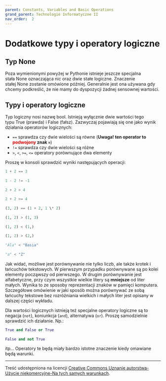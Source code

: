 ```yaml
---
parent: Constants, Variables and Basic Operations
grand_parent: Technologie Informatyczne II
nav_order:  2
---
```


# Dodatkowe typy i operatory logiczne


## Typ None

Poza wymienionymi powyżej w Pythonie istnieje jeszcze specjalna stała None oznaczająca nic oraz dwie stałe logiczne. Znaczenie stałej None zostanie omówione później. Generalnie jest ona używana gdy chcemy podkreślić, że nie mamy do dyspozycji żadnej sensownej wartości.

## Typy i operatory logiczne

Typ logiczny nosi nazwę bool. Istnieją wyłącznie dwie wartości tego typu True (prawda) i False (fałsz). Zazwyczaj pojawiają się one jako wynik działania operatorów logicznych:

* `==` sprawdza czy dwie wielości są równe (**Uwaga! ten operator to <span style="color:red">podwojony</span> znak `=`**)
* `!=` sprawdza czy dwie wielości są różne
* `>`, `<`, `>=`, `<=` operatory porównujące dwa elementy

Proszę w konsoli sprawdzić wyniki następujących operacji:

```python
1 + 2 == 3  
  
1 - 2 != -1  
  
2 + 2 > 4  
  
2 + 2 >= 4  
  
(3, 2) == (1 + 2, 1 \* 2)  
  
(1, 2) > (1, 3)  
  
(1, 2) < (1,)  
  
(1, 2) > (2,)  
  
"Ala" < "Basia"  
  
"a" < "Z"
```

Jak widać, możliwe jest porównywanie nie tylko liczb, ale także krotek i łańcuchów tekstowych. W pierwszym przypadku porównywane są po kolei elementy począwszy od pierwszego. W drugim porównywanie jest alfabetyczne, przy czym wszystkie wielkie litery są **mniejsze** od liter małych. Wynika to ze sposoby reprezentacji znaków w pamięci komputera. Szczegółowe omówienie w jaki sposób można porównywać ze sobą łańcuchy tekstowe bez rozróżniania wielkich i małych liter jest opisany w dalszej części wykładu.

Dla wartości logicznych istnieją też specjalne operatory logiczne są to negacja (`not`), koniunkcja (`and`), alternatywa (`or`). Proszę samodzielnie sprawdzić ich działanie. Np.:

```python
True and False or True  
  
False and not True
```

itp... Operatory te będą miały bardzo istotne znaczenie kiedy omawiane będą warunki.

---

Treść udostępniona na licencji [Creative Commons Uznanie autorstwa-Użycie niekomercyjne-Na tych samych warunkach](https://creativecommons.org/licenses/by-nc-sa/4.0/deed.pl).
